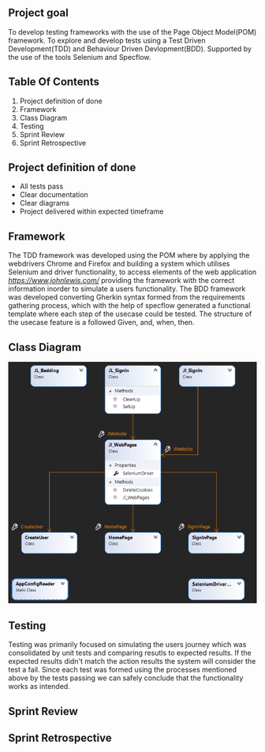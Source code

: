 Project goal
------------
To develop testing frameworks with the use of the Page Object Model(POM) framework.
To explore and develop tests using a Test Driven Development(TDD) and 
Behaviour Driven Devlopment(BDD). Supported by the use of the tools Selenium and Specflow.

Table Of Contents
------------------
1. Project definition of done
2. Framework
3. Class Diagram
4. Testing
5. Sprint Review
6. Sprint Retrospective

Project definition of done
--------------------------
- All tests pass
- Clear documentation
- Clear diagrams
- Project delivered within expected timeframe

Framework
---------
The TDD framework was developed using the POM where by applying the webdrivers Chrome and Firefox
and building a system which utilises Selenium and driver functionality, to access elements of the web
application *https://www.johnlewis.com/* providing the framework with the correct information inorder to 
simulate a users functionality.
The BDD framework was developed converting Gherkin syntax formed from the requirements gathering process, which 
with the help of specflow generated a functional template where each step of the usecase could be tested. 
The structure of the usecase feature is a followed Given, and, when, then. 

Class Diagram
-------------
![alt text](https://github.com/N-Adem/Selenium-Specflow-Testing/blob/main/Imgs/PomDiagramImg.png)

Testing
-------
Testing was primarily focused on simulating the users journey which was consolidated by unit tests
and comparing resutls to expected results. If the expected results didn't match the action results 
the system will consider the test a fail. Since each test was formed using the processes mentioned above 
by the tests passing we can safely conclude that the functionality works as intended. 

Sprint Review
-------------
Sprint Retrospective
--------------------
